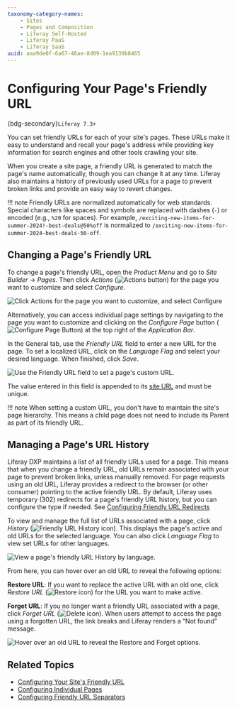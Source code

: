 ```yaml
---
taxonomy-category-names:
    - Sites
    - Pages and Composition
    - Liferay Self-Hosted
    - Liferay PaaS
    - Liferay SaaS
uuid: aaa9de0f-6a67-46ae-8d09-1ea9139b8465
---
```


# Configuring Your Page's Friendly URL

{bdg-secondary}`Liferay 7.3+`

You can set friendly URLs for each of your site's pages. These URLs make it easy to understand and recall your page's address while providing key information for search engines and other tools crawling your site.

When you create a site page, a friendly URL is generated to match the page's name automatically, though you can change it at any time. Liferay also maintains a history of previously used URLs for a page to prevent broken links and provide an easy way to revert changes.

!!! note
    Friendly URLs are normalized automatically for web standards. Special characters like spaces and symbols are replaced with dashes (`-`) or encoded (e.g., `%20` for spaces). For example, `/exciting-new-items-for-summer-2024!-best-deals@50%off` is normalized to `/exciting-new-items-for-summer-2024-best-deals-50-off`.

## Changing a Page's Friendly URL

To change a page's friendly URL, open the *Product Menu* and go to *Site Builder* &rarr; *Pages*. Then click *Actions* (![Actions button](../../../images/icon-staging-bar-options.png)) for the page you want to customize and select *Configure*.

![Click Actions for the page you want to customize, and select Configure](./configuring-your-pages-friendly-url/images/01.png)

Alternatively, you can access individual page settings by navigating to the page you want to customize and clicking on the *Configure Page* button (![Configure Page Button](../../../images/icon-cog.png)) at the top right of the *Application Bar*.

In the General tab, use the *Friendly URL* field to enter a new URL for the page. To set a localized URL, click on the *Language Flag* and select your desired language. When finished, click *Save*.

![Use the Friendly URL field to set a page's custom URL.](./configuring-your-pages-friendly-url/images/02.png)

The value entered in this field is appended to its [site URL](../../site-settings/managing-site-urls/configuring-your-sites-friendly-url.md) and must be unique.

!!! note
    When setting a custom URL, you don't have to maintain the site's page hierarchy. This means a child page does not need to include its Parent as part of its friendly URL.

## Managing a Page's URL History

Liferay DXP maintains a list of all friendly URLs used for a page. This means that when you change a friendly URL, old URLs remain associated with your page to prevent broken links, unless manually removed. For page requests using an old URL, Liferay provides a redirect to the browser (or other consumer) pointing to the active friendly URL. By default, Liferay uses temporary (302) redirects for a page's friendly URL history, but you can configure the type if needed. See [Configuring Friendly URL Redirects](../../site-settings/managing-site-urls/configuring-friendly-url-redirects.md)

To view and manage the full list of URLs associated with a page, click *History* (![Friendly URL History icon](../../../images/icon-history.png)). This displays the page's active and old URLs for the selected language. You can also click *Language Flag* to view set URLs for other languages.

![View a page's friendly URL History by language.](./configuring-your-pages-friendly-url/images/03.png)

From here, you can hover over an old URL to reveal the following options:

**Restore URL**: If you want to replace the active URL with an old one, click *Restore URL* (![Restore icon](../../../images/icon-restore2.png)) for the URL you want to make active.

**Forget URL**: If you no longer want a friendly URL associated with a page, click *Forget URL* (![Delete icon](../../../images/icon-delete.png)). When users attempt to access the page using a forgotten URL, the link breaks and Liferay renders a “Not found” message.

![Hover over an old URL to reveal the Restore and Forget options.](./configuring-your-pages-friendly-url/images/04.png)

## Related Topics

- [Configuring Your Site's Friendly URL](../../site-settings/managing-site-urls/configuring-your-sites-friendly-url.md)
- [Configuring Individual Pages](./configuring-individual-pages.md)
- [Configuring Friendly URL Separators](../../site-settings/managing-site-urls/configuring-friendly-url-separators.md)

<!--Include Reference to SEO article when finished.-->
